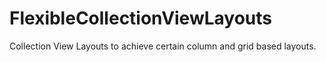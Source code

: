 # FlexibleCollectionViewLayouts
Collection View Layouts to achieve certain column and grid based layouts.

